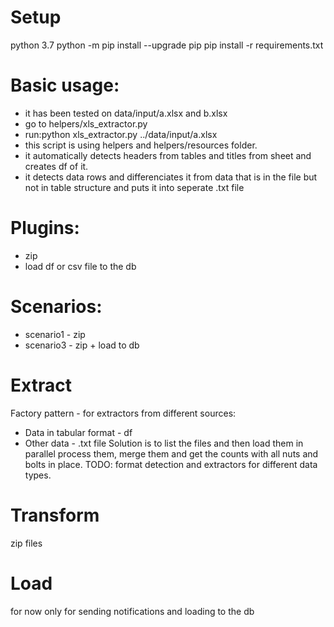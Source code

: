 # Setup
python 3.7
python -m pip install --upgrade pip
pip install -r requirements.txt

# Basic usage:
- it has been tested on data/input/a.xlsx and b.xlsx
- go to helpers/xls_extractor.py
- run:python xls_extractor.py ../data/input/a.xlsx
- this script is using helpers and helpers/resources folder.
- it automatically detects headers from tables and titles from sheet and creates df of it.
- it detects data rows and differenciates it from data that is in the file but not in table structure and puts it into seperate .txt file

# Plugins:
- zip
- load df or csv file to the db

# Scenarios:
- scenario1 - zip
- scenario3 - zip + load to db 

# Extract
Factory pattern - for extractors from different sources:
- Data in tabular format - df
- Other data - .txt file
Solution is to list the files and then load them in parallel process them, merge them and get the counts with all nuts and bolts in place.
TODO: format detection and extractors for different data types.

# Transform
zip files

# Load
for now only for sending notifications and loading to the db